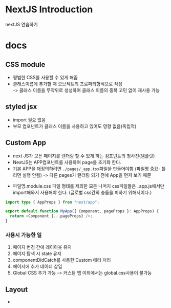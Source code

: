 # NextJS Introduction

nextJS 연습하기

# docs

## CSS module

- 평범한 CSS를 사용할 수 있게 해줌
- 클래스이름에 추가할 때 오브젝트의 프로퍼티형식으로 작성<br>
  -> 클래스 이름을 무작위로 생성하여 클래스 이름의 중복 고민 없이 재사용 가능

## styled jsx

- import 필요 없음
- 부모 컴포넌트가 클래스 이름을 사용하고 있어도 영향 없음(독립적)

## Custom App

- next JS가 모든 페이지를 렌더링 할 수 있게 하는 컴포넌트의 청사진(템플릿)
- NextJS는 APP컴포넌트를 사용하여 page를 초기화 한다.
- 기본 APP을 재정의하려면 `./pages/_app.tsx`파일을 만들어야함 (파일명 중요- 틀리면 실행 안됨)
  -> 다른 pages가 랜더링 되기 전에 App을 먼저 보기 때문
  <br>

* 파일명.module.css 파일 형태를 제외한 모든 나머지 css파일들은 \_app.js에서만 import해와서 사용해야 한다. (글로벌 css간의 충돌을 피하기 위해서이다.)

```typescript
import type { AppProps } from "next/app";

export default function MyApp({ Component, pageProps }: AppProps) {
  return <Component {...pageProps} />;
}
```

### 사용시 가능한 일

1. 페이지 변경 간에 레이아웃 유지
2. 페이지 탐색 시 state 유지
3. componentDidCatch를 사용한 Custom 에러 처리
4. 페이지에 추가 데이터 삽입
5. Global CSS 추가 가능 -> 커스텀 앱 이외에서는 global.css사용이 불가능

## Layout

-
